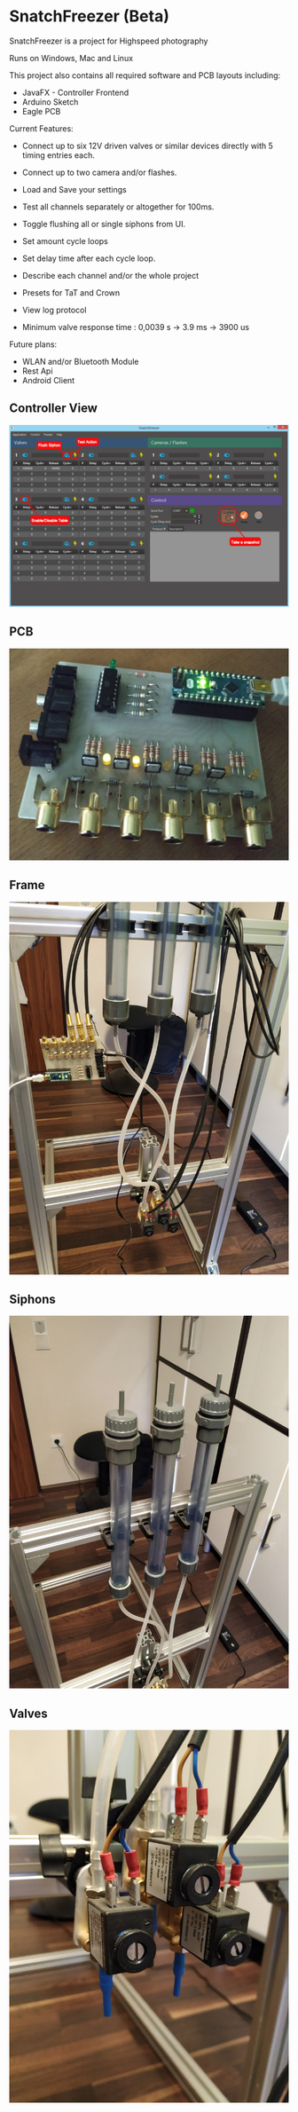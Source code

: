 # SnatchFreezer (Beta)
SnatchFreezer is a project for Highspeed photography

Runs on Windows, Mac and Linux

This project also contains all required software and PCB layouts including:
- JavaFX - Controller Frontend
- Arduino Sketch
- Eagle PCB

Current Features:
- Connect up to six 12V driven valves or similar devices directly with 5 timing entries each.
- Connect up to two camera and/or flashes.

- Load and Save your settings
- Test all channels separately or altogether for 100ms.
- Toggle flushing all or single siphons from UI.
- Set amount cycle loops
- Set delay time after each cycle loop.
- Describe each channel and/or the whole project
- Presets for TaT and Crown
- View log protocol

- Minimum valve response time : 0,0039 s -> 3.9 ms -> 3900 us


Future plans:
- WLAN and/or Bluetooth Module
- Rest Api
- Android Client


## Controller View
![screenshot1](https://github.com/guidobonerz/snatchfreezer/blob/develop/docs/ControllerView.png)

## PCB
![screenshot1](https://github.com/guidobonerz/snatchfreezer/blob/develop/docs/pcb.jpg)

## Frame
![screenshot1](https://github.com/guidobonerz/snatchfreezer/blob/develop/docs/frame.jpg)

## Siphons
![screenshot1](https://github.com/guidobonerz/snatchfreezer/blob/develop/docs/siphons.jpg)

## Valves
![screenshot1](https://github.com/guidobonerz/snatchfreezer/blob/develop/docs/valves.jpg)

